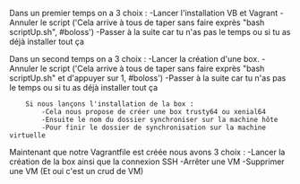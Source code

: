 Dans un premier temps on a 3 choix :
	-Lancer l'installation VB et Vagrant
	-Annuler le script ('Cela arrive à tous de taper sans faire exprès "bash scriptUp.sh", #boloss')
	-Passer à la suite car tu n'as pas le temps ou si tu as déjà installer tout ça

Dans un second temps on a 3 choix :
	-Lancer la création d'une box.
	-Annuler le script ('Cela arrive à tous de taper sans faire exprès "bash scriptUp.sh" et d'appuyer sur 1, #boloss')
	-Passer à la suite car tu n'as pas le temps ou si tu as déjà installer tout ça

		Si nous lançons l'installation de la box :
			-Cela nous propose de créer une box trusty64 ou xenial64
			-Ensuite le nom du dossier synchroniser sur la machine hôte
			-Pour finir le dossier de synchronisation sur la machine virtuelle
Maintenant que notre Vagrantfile est créée nous avons 3 choix :
	-Lancer la création de la box ainsi que la connexion SSH
	-Arrêter une VM
	-Supprimer une VM (Et oui c'est un crud de VM)


